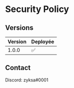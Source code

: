 # Security Policy

## Versions

| Version | Deployée          |
| ------- | ------------------ |
| 1.0.0   | :white_check_mark: |


## Contact

Discord: zyksa#0001

